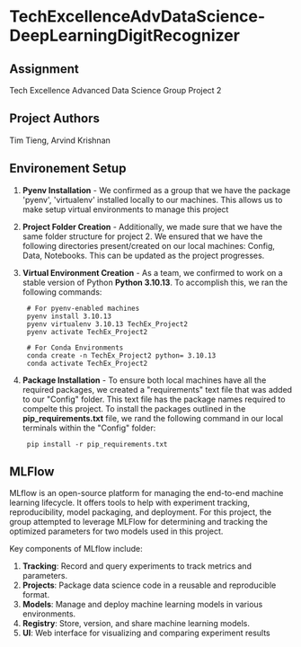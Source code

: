 # TechExcellenceAdvDataScience-DeepLearningDigitRecognizer

## Assignment
Tech Excellence Advanced Data Science Group Project 2 

## Project Authors
Tim Tieng, Arvind Krishnan

## Environement Setup
1. **Pyenv Installation** - We confirmed as a group that we have the package 'pyenv', 'virtualenv' installed locally to our machines. This allows us to make setup virtual environments to manage this project
2. **Project Folder Creation** - Additionally, we made sure that we have the same folder structure for project 2. We ensured that we have the following directories present/created on our local machines: Config, Data, Notebooks. This can be updated as the project progresses.
3. **Virtual Environment Creation** - As a team, we confirmed to work on a stable version of Python **Python 3.10.13**. To accomplish this, we ran the following commands:

        # For pyenv-enabled machines
        pyenv install 3.10.13
        pyenv virtualenv 3.10.13 TechEx_Project2
        pyenv activate TechEx_Project2

        # For Conda Environments
        conda create -n TechEx_Project2 python= 3.10.13
        conda activate TechEx_Project2
        
4. **Package Installation** - To ensure both local machines have all the required packages, we created a "requirements" text file that was added to our "Config" folder. This text file has the package names required to compelte this project. To install the packages outlined in the **pip_requirements.txt** file, we rand the following command in our local terminals within the "Config" folder:
        
        pip install -r pip_requirements.txt

## MLFlow
MLflow is an open-source platform for managing the end-to-end machine learning lifecycle. It offers tools to help with experiment tracking, reproducibility, model packaging, and deployment.  For this project, the group attempted to leverage MLFlow for determining and tracking the optimized parameters for two models used in this project. 

Key components of MLflow include:

1. **Tracking**: Record and query experiments to track metrics and parameters.
2. **Projects**: Package data science code in a reusable and reproducible format.
3. **Models**: Manage and deploy machine learning models in various environments.
4. **Registry**: Store, version, and share machine learning models.
5. **UI**: Web interface for visualizing and comparing experiment results
